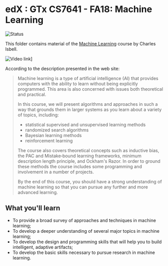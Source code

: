 # edX : GTx CS7641 - FA18: Machine Learning

<img alt="Status" src="https://cdn.rawgit.com/rogergranada/MOOCs/master/_utils/inprogress.svg">

This folder contains material of the [Machine Learning](https://www.edx.org/course/machine-learning-gtx-cs7641x-1) course by Charles Isbell. 

![Video link](https://prod-discovery.edx-cdn.org/media/course/image/71bf3d69-a60b-4a0f-8cf6-0fac393821a2-6e5692003386.small.jpg)]

According to the description presented in the web site:

> Machine learning is a type of artificial intelligence (AI) that provides computers with the ability to learn without being explicitly programmed. This area is also concerned with issues both theoretical and practical.
> 
> In this course, we will present algorithms and approaches in such a way that grounds them in larger systems as you learn about a variety of topics, including:
> 
> - statistical supervised and unsupervised learning methods
> - randomized search algorithms
> - Bayesian learning methods
> - reinforcement learning
> 
> The course also covers theoretical concepts such as inductive bias, the PAC and Mistake‐bound learning frameworks, minimum description length principle, and Ockham's Razor. In order to ground these methods the course includes some programming and involvement in a number of projects.
> 
> By the end of this course, you should have a strong understanding of machine learning so that you can pursue any further and more advanced learning.

## What you'll learn
- To provide a broad survey of approaches and techniques in machine learning;
- To develop a deeper understanding of several major topics in machine learning;
- To develop the design and programming skills that will help you to build intelligent, adaptive artifacts;
- To develop the basic skills necessary to pursue research in machine learning.

